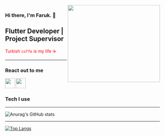 <img src="file:///C://Users/omerb/Videos/intro.mp4" align="right" width="300" height="250">

### Hi there, I'm Faruk. :wave:

## Flutter Developer | Project Supervisor

<font color="red">Turkish <code>coffe</code> is my life ☕  </font>
<hr>

### React out to me

[<img height="32" width="32" src="https://unpkg.com/simple-icons@v4/icons/youtube.svg"  align="left"/>][youtube]

[<img height="32" width="32" src="https://unpkg.com/simple-icons@v4/icons/linkedin.svg"  align="left"/>][linkedin]

<br />
<br />

### Tech I use

<hr>




[youtube]:https://www.youtube.com/channel/UCs0bhUPbQ2pKOlfQMnRtt2w

[linkedin]:https://www.linkedin.com/in/%C3%B6mer-faruk-%C3%A7elenk-007605207/






![Anurag's GitHub stats](https://github-readme-stats.vercel.app/api?username=omerfarukcelenk&show_icons=true&theme=tokyonight)


<hr>

[![Top Langs](https://github-readme-stats.vercel.app/api/top-langs/?username=omerfarukcelenk)](https://github.com/anuraghazra/github-readme-stats)
